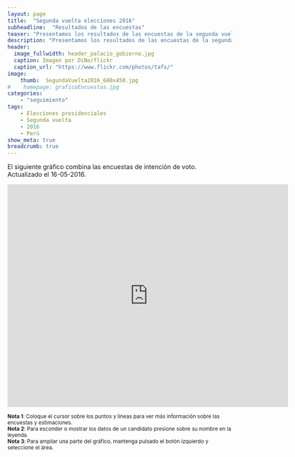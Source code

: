 ```yaml
---
layout: page
title:  "Segunda vuelta elecciones 2016"
subheadline:  "Resultados de las encuestas"
teaser: "Presentamos los resultados de las encuestas de la segunda vuelta de las elecciones presidenciales Perú 2016."
description: "Presentamos los resultados de las encuestas de la segunda vuelta de las elecciones presidenciales Perú 2016."
header:
  image_fullwidth: header_palacio_gobierno.jpg
  caption: Imagen por DiNo/flickr
  caption_url: "https://www.flickr.com/photos/tafs/"
image:
    thumb:  SegundaVuelta2016_600x450.jpg
#    homepage: graficoEncuestas.jpg
categories:
    - "seguimiento"
tags:
    - Elecciones presidenciales
    - Segunda vuelta
    - 2016 
    - Perú
show_meta: true
breadcrumb: true
---
```





El siguiente gráfico combina las encuestas de intención de voto. Actualizado el 16-05-2016.



<iframe src="https://plot.ly/~AlejandroKantor/382.embed?link=False"  style="width: 125%" frameBorder="0" height="500" scrolling="no" seamless="seamless" 
class="myIframe">
</iframe>


<script type="text/javascript" language="javascript"> 
$('.myIframe').css('height', $(window).height()+'px');
</script>

<sub>__Nota 1__: Coloque el cursor sobre los puntos y líneas para ver más información sobre las encuestas y estimaciones.</sub>
<br><sub>__Nota 2__: Para esconder o mostrar los datos de un candidato presione sobre su nombre en la leyenda.</sub>
<br><sub>__Nota 3__: Para ampliar una parte del gráfico, mantenga pulsado el botón izquierdo y seleccione el área. </sub>


